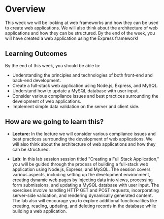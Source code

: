 # Overview

This week we will be looking at web frameworks and how they can be used to create web applications. We will also think about the architecture of web applications and how they can be structured. By the end of the week, you will have created a web application using the Express framework!

## Learning Outcomes

By the end of this week, you should be able to:

- Understanding the principles and technologies of both front-end and back-end development.
- Create a full-stack web application using Node.js, Express, and MySQL.
- Understand how to update a MySQL database with user input.
- Consider various compliance issues and best practices surrounding the development of web applications.
- Implement simple data validation on the server and client side.

## How are we going to learn this?

- **Lecture:** In the lecture we will consider various compliance issues and best practices surrounding the development of web applications. We will also think about the architecture of web applications and how they can be structured.

- **Lab:** In this lab session session titled "Creating a Full Stack Application," you will be guided through the process of building a full-stack web application using Node.js, Express, and MySQL. The session covers various aspects, including setting up the development environment, creating dynamic web pages by injecting data into views, processing form submissions, and updating a MySQL database with user input. The exercises involve handling HTTP GET and POST requests, incorporating server-side validation, and rendering dynamically generated content. The lab also will encourage you to explore additional functionalities like creating, reading, updating, and deleting records in the database while building a web application.
